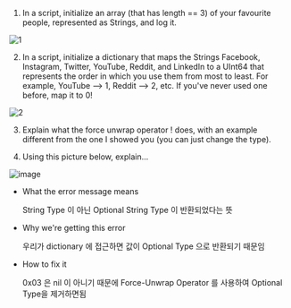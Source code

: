 

1. In a script, initialize an array (that has length == 3) of your favourite people, represented as Strings, and log it.

  ![1](https://user-images.githubusercontent.com/41810744/155834107-92984d7a-712f-4b0c-9814-afa0cfc27494.png)
  
2. In a script, initialize a dictionary that maps the Strings Facebook, Instagram, Twitter, YouTube, Reddit, and LinkedIn to a UInt64 that represents the order in which you use them from most to least. For example, YouTube --> 1, Reddit --> 2, etc. If you've never used one before, map it to 0!

  ![2](https://user-images.githubusercontent.com/41810744/155834127-3d3ad1c1-e6eb-4a68-9764-8ac47762464e.png) 

3. Explain what the force unwrap operator ! does, with an example different from the one I showed you (you can just change the type).


4. Using this picture below, explain...

![image](https://user-images.githubusercontent.com/41810744/155834282-12516b69-981f-47b3-a01c-effca0ff6f3e.png)


 - What the error message means
    
    String Type 이 아닌 Optional String Type 이 반환되었다는 뜻
  
 
 - Why we're getting this error

    우리가 dictionary 에 접근하면 값이 Optional Type 으로 반환되기 때문임
    
    
 - How to fix it

    0x03 은 nil 이 아니기 때문에 Force-Unwrap Operator 를 사용하여 Optional Type을 제거하면됨 

  
